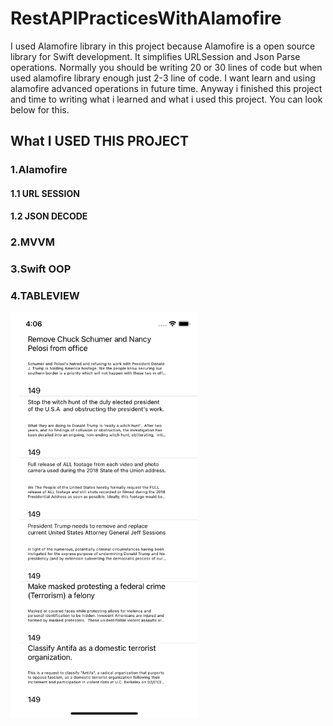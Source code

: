 # RestAPIPracticesWithAlamofire
I used Alamofire library in this project because Alamofire is a open source library for Swift development. It simplifies URLSession and Json Parse operations. Normally you should be writing 20 or 30 lines of code but when used alamofire library enough just 2-3 line of code. I want learn and using alamofire advanced operations in future time. Anyway i finished this project and time to writing what i learned and what i used this project. You can look below for this.

## What I USED THIS PROJECT

### 1.Alamofire

#### 1.1 URL SESSION

#### 1.2 JSON DECODE

### 2.MVVM 

### 3.Swift OOP

### 4.TABLEVIEW

<img src="https://github.com/halilibrahimoztekin/RestAPIPractices/blob/main/ss1/ss1.png" alt="drawing" style="width:300px;"/>
